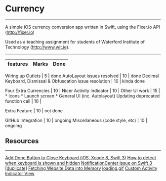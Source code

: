 # Currency
---

A simple iOS currency conversion app written in Swift, using the Fixer.io API (http://fixer.io)

Used as a teaching assignment for students of Waterford Institute of Technology (http://www.wit.ie).

---
features | Marks | Done
-------- | ----- | ----

Wiring up Outlets | 5 | done
AutoLayout issues resolved | 10 | done
Decimal Keyboard, Dismissal & Obfuscation issue resolution | 10 | kinda done

Four Extra Currencies | 10 |
Nicer Activity Indicator | 10 |
Other UI work | 15 |
    * Icons
    * Launch screen
    * General UI (inc. Autolayout)
Updating deprecated function call | 10 | 

Extra Feature | 10 | not done

GitHub Integration | 10 | ongoing
Miscellaneous (code style, etc) | 10 | ongoing

## Resources
---
[Add Done Button to Close Keyboard (iOS, Xcode 8, Swift 3)](https://www.youtube.com/watch?v=RuzHai2RVZU)
[How to detect when keyboard is shown and hidden](https://stackoverflow.com/questions/4374436/how-to-detect-when-keyboard-is-shown-and-hidden)
[NotificationCenter issue on Swift 3 [duplicate]](https://stackoverflow.com/questions/38204703/notificationcenter-issue-on-swift-3)
[Fetching Website Data into Memory](https://developer.apple.com/documentation/foundation/url_loading_system/fetching_website_data_into_memory)
[loading.gif](http://i0.kym-cdn.com/photos/images/newsfeed/000/674/528/de2.gif)
[Custom Activity Indicator View](https://github.com/snyuryev/Custom-Activity-Indicator-View)